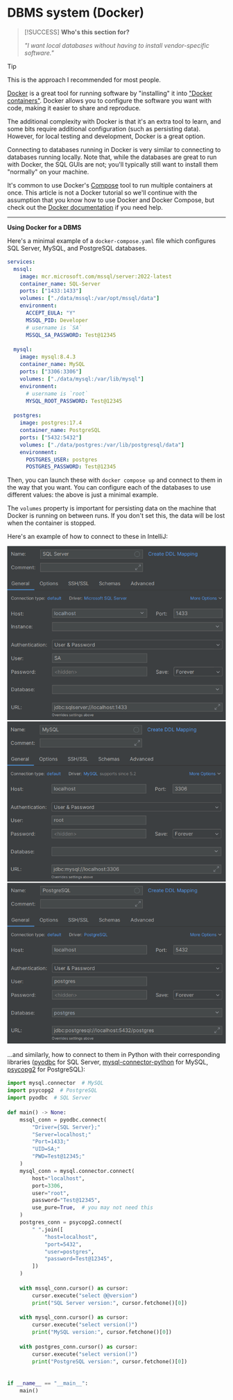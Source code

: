 # DBMS system (Docker)

> [!SUCCESS] **Who's this section for?**
>
> _"I want local databases without having to install vendor-specific software."_

> [!TIP]
>
> This is the approach I recommended for most people.

[Docker](https://www.docker.com/) is a great tool for running software by "installing" it into ["Docker containers"](https://www.docker.com/resources/what-container/). Docker allows you to configure the software you want with code, making it easier to share and reproduce.

The additional complexity with Docker is that it's an extra tool to learn, and some bits require additional configuration (such as persisting data). However, for local testing and development, Docker is a great option.

Connecting to databases running in Docker is very similar to connecting to databases running locally. Note that, while the databases are great to run with Docker, the SQL GUIs are not; you'll typically still want to install them "normally" on your machine.

It's common to use Docker's [Compose](https://docs.docker.com/compose/) tool to run multiple containers at once. This article is not a Docker tutorial so we'll continue with the assumption that you know how to use Docker and Docker Compose, but check out the [Docker documentation](https://docs.docker.com/get-started/) if you need help.

---

**Using Docker for a DBMS**

Here's a minimal example of a `docker-compose.yaml` file which configures SQL Server, MySQL, and PostgreSQL databases.

```yaml
services:
  mssql:
    image: mcr.microsoft.com/mssql/server:2022-latest
    container_name: SQL-Server
    ports: ["1433:1433"]
    volumes: ["./data/mssql:/var/opt/mssql/data"]
    environment:
      ACCEPT_EULA: "Y"
      MSSQL_PID: Developer
      # username is `SA`
      MSSQL_SA_PASSWORD: Test@12345

  mysql:
    image: mysql:8.4.3
    container_name: MySQL
    ports: ["3306:3306"]
    volumes: ["./data/mysql:/var/lib/mysql"]
    environment:
      # username is `root`
      MYSQL_ROOT_PASSWORD: Test@12345

  postgres:
    image: postgres:17.4
    container_name: PostgreSQL
    ports: ["5432:5432"]
    volumes: ["./data/postgres:/var/lib/postgresql/data"]
    environment:
      POSTGRES_USER: postgres
      POSTGRES_PASSWORD: Test@12345
```

Then, you can launch these with `docker compose up` and connect to them in the way that you want. You can configure each of the databases to use different values: the above is just a minimal example.

The `volumes` property is important for persisting data on the machine that Docker is running on between runs. If you don't set this, the data will be lost when the container is stopped.

Here's an example of how to connect to these in IntelliJ:

<center>

![sql-server-docker-intellij.png](./resources/sql-server-docker-intellij.png)
![mysql-docker-intellij.png](./resources/mysql-docker-intellij.png)
![postgres-docker-intellij.png](./resources/postgres-docker-intellij.png)

</center>

...and similarly, how to connect to them in Python with their corresponding libraries ([pyodbc](https://learn.microsoft.com/en-us/sql/connect/python/pyodbc/python-sql-driver-pyodbc) for SQL Server, [mysql-connector-python](https://dev.mysql.com/doc/connector-python/en/) for MySQL, [psycopg2](https://www.psycopg.org/docs/) for PostgreSQL):

```python
import mysql.connector  # MySQL
import psycopg2  # PostgreSQL
import pyodbc  # SQL Server

def main() -> None:
    mssql_conn = pyodbc.connect(
        "Driver={SQL Server};"
        "Server=localhost;"
        "Port=1433;"
        "UID=SA;"
        "PWD=Test@12345;"
    )
    mysql_conn = mysql.connector.connect(
        host="localhost",
        port=3306,
        user="root",
        password="Test@12345",
        use_pure=True,  # you may not need this
    )
    postgres_conn = psycopg2.connect(
        " ".join([
            "host=localhost",
            "port=5432",
            "user=postgres",
            "password=Test@12345",
        ])
    )

    with mssql_conn.cursor() as cursor:
        cursor.execute("select @@version")
        print("SQL Server version:", cursor.fetchone()[0])

    with mysql_conn.cursor() as cursor:
        cursor.execute("select version()")
        print("MySQL version:", cursor.fetchone()[0])

    with postgres_conn.cursor() as cursor:
        cursor.execute("select version()")
        print("PostgreSQL version:", cursor.fetchone()[0])


if __name__ == "__main__":
    main()
```
